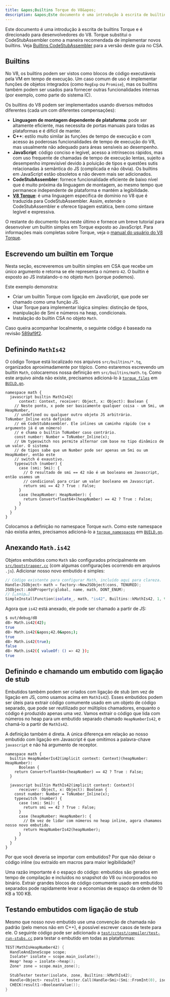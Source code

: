 ```yaml
---
title: &apos;Builtins Torque do V8&apos;
description: &apos;Este documento é uma introdução à escrita de builtins Torque e é direcionado para desenvolvedores do V8.&apos;
---
```

Este documento é uma introdução à escrita de builtins Torque e é direcionado para desenvolvedores do V8. Torque substitui o CodeStubAssembler como a maneira recomendada de implementar novos builtins. Veja [Builtins CodeStubAssembler](/docs/csa-builtins) para a versão deste guia no CSA.

## Builtins

No V8, os builtins podem ser vistos como blocos de código executáveis pela VM em tempo de execução. Um caso comum de uso é implementar funções de objetos integrados (como `RegExp` ou `Promise`), mas os builtins também podem ser usados para fornecer outras funcionalidades internas (por exemplo, como parte do sistema IC).

Os builtins do V8 podem ser implementados usando diversos métodos diferentes (cada um com diferentes compensações):

- **Linguagem de montagem dependente de plataforma**: pode ser altamente eficiente, mas necessita de portas manuais para todas as plataformas e é difícil de manter.
- **C++**: estilo muito similar às funções de tempo de execução e com acesso às poderosas funcionalidades de tempo de execução do V8, mas usualmente não adequado para áreas sensíveis ao desempenho.
- **JavaScript**: código conciso e legível, acesso a intrínsecos rápidos, mas com uso frequente de chamadas de tempo de execução lentas, sujeito a desempenho imprevisível devido à poluição de tipos e questões sutis relacionadas à semântica do JS (complicada e não óbvia). Os builtins em JavaScript estão obsoletos e não devem mais ser adicionados.
- **CodeStubAssembler**: fornece funcionalidade eficiente de baixo nível que é muito próxima da linguagem de montagem, ao mesmo tempo que permanece independente de plataforma e mantém a legibilidade.
- **[V8 Torque](/docs/torque)**: é uma linguagem específica de domínio no V8 que é traduzida para CodeStubAssembler. Assim, estende o CodeStubAssembler e oferece tipagem estática, bem como sintaxe legível e expressiva.

O restante do documento foca neste último e fornece um breve tutorial para desenvolver um builtin simples em Torque exposto ao JavaScript. Para informações mais completas sobre Torque, veja o [manual do usuário do V8 Torque](/docs/torque).

## Escrevendo um builtin em Torque

Nesta seção, escreveremos um builtin simples em CSA que recebe um único argumento e retorna se ele representa o número `42`. O builtin é exposto ao JS instalando-o no objeto `Math` (porque podemos).

Este exemplo demonstra:

- Criar um builtin Torque com ligação em JavaScript, que pode ser chamado como uma função JS.
- Usar Torque para implementar lógica simples: distinção de tipos, manipulação de Smi e números na heap, condicionais.
- Instalação do builtin CSA no objeto `Math`.

Caso queira acompanhar localmente, o seguinte código é baseado na revisão [589af9f2](https://chromium.googlesource.com/v8/v8/+/589af9f257166f66774b4fb3008cd09f192c2614).

## Definindo `MathIs42`

O código Torque está localizado nos arquivos `src/builtins/*.tq`, organizados aproximadamente por tópico. Como estaremos escrevendo um builtin `Math`, colocaremos nossa definição em `src/builtins/math.tq`. Como este arquivo ainda não existe, precisamos adicioná-lo à [`torque_files`](https://cs.chromium.org/chromium/src/v8/BUILD.gn?l=914&rcl=589af9f257166f66774b4fb3008cd09f192c2614) em [`BUILD.gn`](https://cs.chromium.org/chromium/src/v8/BUILD.gn).

```torque
namespace math {
  javascript builtin MathIs42(
      context: Context, receiver: Object, x: Object): Boolean {
    // Neste ponto, x pode ser basicamente qualquer coisa - um Smi, um HeapNumber,
    // undefined ou qualquer outro objeto JS arbitrário. ToNumber_Inline está definido
    // em CodeStubAssembler. Ele inlines um caminho rápido (se o argumento já é um número)
    // e chama o builtin ToNumber caso contrário.
    const number: Number = ToNumber_Inline(x);
    // Um typeswitch nos permite alternar com base no tipo dinâmico de um valor. O sistema
    // de tipos sabe que um Number pode ser apenas um Smi ou um HeapNumber, então este
    // switch é exaustivo.
    typeswitch (number) {
      case (smi: Smi): {
        // O resultado de smi == 42 não é um booleano em Javascript, então usamos um
        // condicional para criar um valor booleano em Javascript.
        return smi == 42 ? True : False;
      }
      case (heapNumber: HeapNumber): {
        return Convert<float64>(heapNumber) == 42 ? True : False;
      }
    }
  }
}
```

Colocamos a definição no namespace Torque `math`. Como este namespace não existia antes, precisamos adicioná-lo a [`torque_namespaces`](https://cs.chromium.org/chromium/src/v8/BUILD.gn?l=933&rcl=589af9f257166f66774b4fb3008cd09f192c2614) em [`BUILD.gn`](https://cs.chromium.org/chromium/src/v8/BUILD.gn).

## Anexando `Math.is42`

Objetos embutidos como `Math` são configurados principalmente em [`src/bootstrapper.cc`](https://cs.chromium.org/chromium/src/v8/src/bootstrapper.cc?q=src/bootstrapper.cc+package:%5Echromium$&l=1) (com algumas configurações ocorrendo em arquivos `.js`). Adicionar nosso novo embutido é simples:

```cpp
// Código existente para configurar Math, incluído aqui para clareza.
Handle<JSObject> math = factory->NewJSObject(cons, TENURED);
JSObject::AddProperty(global, name, math, DONT_ENUM);
// […snip…]
SimpleInstallFunction(isolate_, math, "is42", Builtins::kMathIs42, 1, true);
```

Agora que `is42` está anexado, ele pode ser chamado a partir de JS:

```bash
$ out/debug/d8
d8> Math.is42(42);
true
d8> Math.is42(&apos;42.0&apos;);
true
d8> Math.is42(true);
false
d8> Math.is42({ valueOf: () => 42 });
true
```

## Definindo e chamando um embutido com ligação de stub

Embutidos também podem ser criados com ligação de stub (em vez de ligação em JS, como usamos acima em `MathIs42`). Esses embutidos podem ser úteis para extrair código comumente usado em um objeto de código separado, que pode ser reutilizado por múltiplos chamadores, enquanto o código é produzido apenas uma vez. Vamos extrair o código que lida com números no heap para um embutido separado chamado `HeapNumberIs42`, e chamá-lo a partir de `MathIs42`.

A definição também é direta. A única diferença em relação ao nosso embutido com ligação em Javascript é que omitimos a palavra-chave `javascript` e não há argumento de receptor.

```torque
namespace math {
  builtin HeapNumberIs42(implicit context: Context)(heapNumber: HeapNumber):
      Boolean {
    return Convert<float64>(heapNumber) == 42 ? True : False;
  }

  javascript builtin MathIs42(implicit context: Context)(
      receiver: Object, x: Object): Boolean {
    const number: Number = ToNumber_Inline(x);
    typeswitch (number) {
      case (smi: Smi): {
        return smi == 42 ? True : False;
      }
      case (heapNumber: HeapNumber): {
        // Em vez de lidar com números no heap inline, agora chamamos nosso novo embutido.
        return HeapNumberIs42(heapNumber);
      }
    }
  }
}
````

Por que você deveria se importar com embutidos? Por que não deixar o código inline (ou extraído em macros para maior legibilidade)?

Uma razão importante é o espaço do código: embutidos são gerados em tempo de compilação e incluídos no snapshot do V8 ou incorporados no binário. Extrair grandes blocos de código comumente usado em embutidos separados pode rapidamente levar a economias de espaço da ordem de 10 KB a 100 KB.

## Testando embutidos com ligação de stub

Mesmo que nosso novo embutido use uma convenção de chamada não padrão (pelo menos não em C++), é possível escrever casos de teste para ele. O seguinte código pode ser adicionado a [`test/cctest/compiler/test-run-stubs.cc`](https://cs.chromium.org/chromium/src/v8/test/cctest/compiler/test-run-stubs.cc) para testar o embutido em todas as plataformas:

```cpp
TEST(MathIsHeapNumber42) {
  HandleAndZoneScope scope;
  Isolate* isolate = scope.main_isolate();
  Heap* heap = isolate->heap();
  Zone* zone = scope.main_zone();

  StubTester tester(isolate, zone, Builtins::kMathIs42);
  Handle<Object> result1 = tester.Call(Handle<Smi>(Smi::FromInt(0), isolate));
  CHECK(result1->BooleanValue());
}
```
